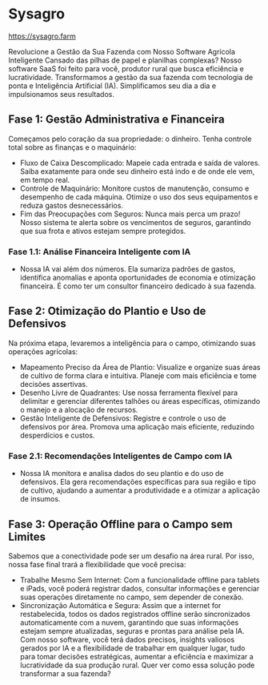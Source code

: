 # Sysagro

https://sysagro.farm

Revolucione a Gestão da Sua Fazenda com Nosso Software Agrícola Inteligente
Cansado das pilhas de papel e planilhas complexas? 
Nosso software SaaS foi feito para você, produtor rural que busca eficiência e lucratividade. 
Transformamos a gestão da sua fazenda com tecnologia de ponta e Inteligência Artificial (IA). 
Simplificamos seu dia a dia e impulsionamos seus resultados.

## Fase 1: Gestão Administrativa e Financeira
Começamos pelo coração da sua propriedade: o dinheiro. Tenha controle total sobre as finanças e o maquinário:
 * Fluxo de Caixa Descomplicado: Mapeie cada entrada e saída de valores. Saiba exatamente para onde seu dinheiro está indo e de onde ele vem, em tempo real.
 * Controle de Maquinário: Monitore custos de manutenção, consumo e desempenho de cada máquina. Otimize o uso dos seus equipamentos e reduza gastos desnecessários.
 * Fim das Preocupações com Seguros: Nunca mais perca um prazo! Nosso sistema te alerta sobre os vencimentos de seguros, garantindo que sua frota e ativos estejam sempre protegidos.

### Fase 1.1: Análise Financeira Inteligente com IA
 * Nossa IA vai além dos números. Ela sumariza padrões de gastos, identifica anomalias e aponta oportunidades de economia e otimização financeira. É como ter um consultor financeiro dedicado à sua fazenda.

## Fase 2: Otimização do Plantio e Uso de Defensivos
Na próxima etapa, levaremos a inteligência para o campo, otimizando suas operações agrícolas:
 * Mapeamento Preciso da Área de Plantio: Visualize e organize suas áreas de cultivo de forma clara e intuitiva. Planeje com mais eficiência e tome decisões assertivas.
 * Desenho Livre de Quadrantes: Use nossa ferramenta flexível para delimitar e gerenciar diferentes talhões ou áreas específicas, otimizando o manejo e a alocação de recursos.
 * Gestão Inteligente de Defensivos: Registre e controle o uso de defensivos por área. Promova uma aplicação mais eficiente, reduzindo desperdícios e custos.
### Fase 2.1: Recomendações Inteligentes de Campo com IA
 * Nossa IA monitora e analisa dados do seu plantio e do uso de defensivos. Ela gera recomendações específicas para sua região e tipo de cultivo, ajudando a aumentar a produtividade e a otimizar a aplicação de insumos.

## Fase 3: Operação Offline para o Campo sem Limites
Sabemos que a conectividade pode ser um desafio na área rural. Por isso, nossa fase final trará a flexibilidade que você precisa:
 * Trabalhe Mesmo Sem Internet: Com a funcionalidade offline para tablets e iPads, você poderá registrar dados, consultar informações e gerenciar suas operações diretamente no campo, sem depender de conexão.
 * Sincronização Automática e Segura: Assim que a internet for restabelecida, todos os dados registrados offline serão sincronizados automaticamente com a nuvem, garantindo que suas informações estejam sempre atualizadas, seguras e prontas para análise pela IA.
Com nosso software, você terá dados precisos, insights valiosos gerados por IA e a flexibilidade de trabalhar em qualquer lugar, tudo para tomar decisões estratégicas, aumentar a eficiência e maximizar a lucratividade da sua produção rural.
Quer ver como essa solução pode transformar a sua fazenda?

